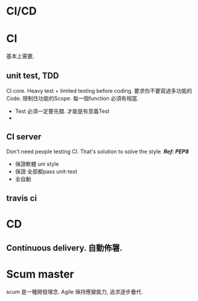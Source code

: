 # CI/CD
# CI 
基本上需要,
## unit test, TDD
CI core. Heavy test + limited testing before coding.
要求你不要寫過多功能的Code. 限制住功能的Scope. 每一個function 必須有相當.
- Test 必須一定要先錯. 才能是有意義Test
- 
## CI server
Don't need people testing CI. That's solution to solve the style. 
***Ref: PEP8***
- 保證軟體 uni style
- 保證 全部都pass unit-test
- 全自動
## travis ci


# CD
Continuous delivery. 自動佈署. 
---------------------------------------------
# Scum master
scum 是一種開發理念. 
Agile 保持應變能力, 追求逐步疊代.
<!--stackedit_data:
eyJoaXN0b3J5IjpbMTAyMjk3ODIwNywtMTcyNTk3MzI1OCw0Nz
I3MjgxMDVdfQ==
-->
